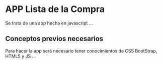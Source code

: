 # APP Lista de la Compra

Se trata de una app hecha en javascript ...

## Conceptos previos necesarios

Para hacer la app será necesario tener conocimientos de CSS BootStrap, HTML5 y JS ...
